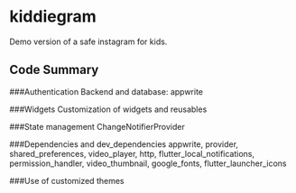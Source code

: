 # kiddiegram

Demo version of a safe instagram for kids.

## Code Summary

###Authentication
Backend and database: appwrite

###Widgets
Customization of widgets and reusables

###State management
ChangeNotifierProvider

###Dependencies and dev_dependencies
appwrite, provider, shared_preferences, video_player, http, flutter_local_notifications, permission_handler, video_thumbnail, google_fonts, flutter_launcher_icons

###Use of customized themes
